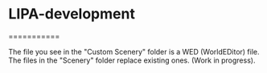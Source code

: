 # LIPA-development
===========

The file you see in the "Custom Scenery" folder is a WED (WorldEDitor) file.
The files in the "Scenery" folder replace existing ones.
(Work in progress).
